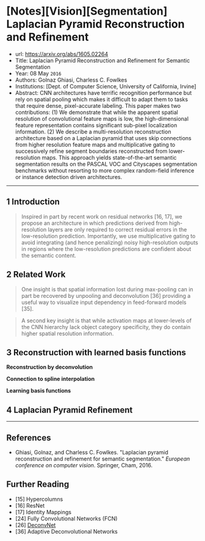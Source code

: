 # [Notes][Vision][Segmentation] Laplacian Pyramid Reconstruction and Refinement

* url: https://arxiv.org/abs/1605.02264
* Title: Laplacian Pyramid Reconstruction and Refinement for Semantic Segmentation
* Year: 08 May `2016`
* Authors: Golnaz Ghiasi, Charless C. Fowlkes
* Institutions: [Dept. of Computer Science, University of California, Irvine]
* Abstract: CNN architectures have terrific recognition performance but rely on spatial pooling which makes it difficult to adapt them to tasks that require dense, pixel-accurate labeling. This paper makes two contributions: (1) We demonstrate that while the apparent spatial resolution of convolutional feature maps is low, the high-dimensional feature representation contains significant sub-pixel localization information. (2) We describe a multi-resolution reconstruction architecture based on a Laplacian pyramid that uses skip connections from higher resolution feature maps and multiplicative gating to successively refine segment boundaries reconstructed from lower-resolution maps. This approach yields state-of-the-art semantic segmentation results on the PASCAL VOC and Cityscapes segmentation benchmarks without resorting to more complex random-field inference or instance detection driven architectures.

----------------------------------------------------------------------------------------------------

## 1 Introduction

> Inspired in part by recent work on residual networks [16, 17], we propose an architecture in which predictions derived from high-resolution layers are only required to correct residual errors in the low-resolution prediction. Importantly, we use multiplicative gating to avoid integrating (and hence penalizing) noisy high-resolution outputs in regions where the low-resolution predictions are confident about the semantic content.

## 2 Related Work

> One insight is that spatial information lost during max-pooling can in part be recovered by unpooling and deconvolution [36] providing a useful way to visualize input dependency in feed-forward models [35].

> A second key insight is that while activation maps at lower-levels of the CNN hierarchy lack object category specificity, they do contain higher spatial resolution information.

## 3 Reconstruction with learned basis functions

**Reconstruction by deconvolution**

**Connection to spline interpolation**

**Learning basis functions**

## 4 Laplacian Pyramid Refinement

----------------------------------------------------------------------------------------------------

## References

* Ghiasi, Golnaz, and Charless C. Fowlkes. "Laplacian pyramid reconstruction and refinement for semantic segmentation." *European conference on computer vision*. Springer, Cham, 2016.

## Further Reading

* [15] Hypercolumns
* [16] ResNet
* [17] Identity Mappings
* [24] Fully Convolutional Networks (FCN)
* [26] [DeconvNet](https://zhuanlan.zhihu.com/p/558646271)
* [36] Adaptive Deconvolutional Networks
